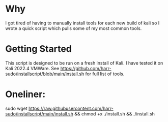 # Why

I got tired of having to manually install tools for each new build of kali so I wrote a quick script which pulls some of my most common tools. 


# Getting Started

This script is designed to be run on a fresh install of Kali. I have tested it on Kali 2022.4 VMWare.
See https://github.com/harr-sudo/installscript/blob/main/install.sh for full list of tools.   



# Oneliner:

sudo wget https://raw.githubusercontent.com/harr-sudo/installscript/main/install.sh && chmod +x ./install.sh && ./install.sh

